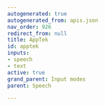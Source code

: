 ```yaml
---
autogenerated: true
autogenerated_from: apis.json
nav_order: 926
redirect_from: null
title: AppTek
id: apptek
inputs:
- speech
- text
active: true
grand_parent: Input modes
parent: Speech

---
```



